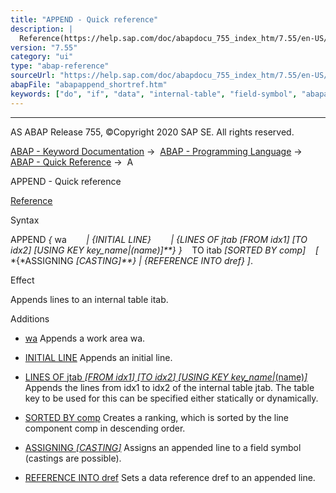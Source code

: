 ```yaml
---
title: "APPEND - Quick reference"
description: |
  Reference(https://help.sap.com/doc/abapdocu_755_index_htm/7.55/en-US/abapappend.htm) Syntax APPEND  wa  INITIAL LINE  LINES OF jtab FROM idx1 TO idx2 USING KEY key_name(name)  TO itab SORTED BY comp  ASSIGNING <fs> CASTING
version: "7.55"
category: "ui"
type: "abap-reference"
sourceUrl: "https://help.sap.com/doc/abapdocu_755_index_htm/7.55/en-US/abapappend_shortref.htm"
abapFile: "abapappend_shortref.htm"
keywords: ["do", "if", "data", "internal-table", "field-symbol", "abapappend", "shortref"]
---
```


* * *

AS ABAP Release 755, ©Copyright 2020 SAP SE. All rights reserved.

[ABAP - Keyword Documentation](https://help.sap.com/doc/abapdocu_755_index_htm/7.55/en-US/abenabap.htm) →  [ABAP - Programming Language](https://help.sap.com/doc/abapdocu_755_index_htm/7.55/en-US/abenabap_reference.htm) →  [ABAP - Quick Reference](https://help.sap.com/doc/abapdocu_755_index_htm/7.55/en-US/abenabap_shortref.htm) →  A

APPEND - Quick reference

[Reference](https://help.sap.com/doc/abapdocu_755_index_htm/7.55/en-US/abapappend.htm)

Syntax

APPEND *{* wa
       *|* *{*INITIAL LINE*}*
       *|* *{*LINES OF jtab *\[*FROM idx1*\]* *\[*TO idx2*\]* *\[*USING KEY key\_name*|*(name)*\]**}* *}*
   TO itab *\[*SORTED BY comp*\]*
   *\[* *{*ASSIGNING <fs> *\[*CASTING*\]**}* *|* *{*REFERENCE INTO dref*}* *\]*.

Effect

Appends lines to an internal table itab.

Additions

-   [wa](https://help.sap.com/doc/abapdocu_755_index_htm/7.55/en-US/abapappend_linespec.htm)
    Appends a work area wa.
    

-   [INITIAL LINE](https://help.sap.com/doc/abapdocu_755_index_htm/7.55/en-US/abapappend_linespec.htm)
    Appends an initial line.
    

-   [LINES OF jtab *\[*FROM idx1*\]* *\[*TO idx2*\]* *\[*USING KEY key\_name*|*(name)*\]*](https://help.sap.com/doc/abapdocu_755_index_htm/7.55/en-US/abapappend_linespec.htm)
    Appends the lines from idx1 to idx2 of the internal table jtab. The table key to be used for this can be specified either statically or dynamically.
    

-   [SORTED BY comp](https://help.sap.com/doc/abapdocu_755_index_htm/7.55/en-US/abapappend.htm)
    Creates a ranking, which is sorted by the line component comp in descending order.
    

-   [ASSIGNING <fs> *\[*CASTING*\]*](https://help.sap.com/doc/abapdocu_755_index_htm/7.55/en-US/abapappend_result.htm)
    Assigns an appended line to a field symbol <fs> (castings are possible).
    

-   [REFERENCE INTO dref](https://help.sap.com/doc/abapdocu_755_index_htm/7.55/en-US/abapappend_result.htm)
    Sets a data reference dref to an appended line.